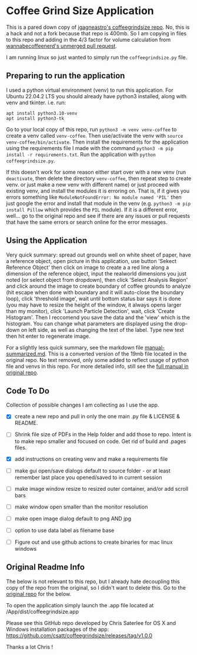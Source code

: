 # Coffee Grind Size Application

This is a pared down copy of [jgagneastro's coffeegrindsize repo](https://github.com/jgagneastro/coffeegrindsize). No, this is a hack and not a fork because that repo is 400mb. So I am copying in files to this repo and adding in the 4/3 factor for volume calculation from [wannabecoffeenerd's unmerged pull request](https://github.com/jgagneastro/coffeegrindsize/pull/11).

I am running linux so just wanted to simply run the `coffeegrindsize.py` file.


## Preparing to run the application

I used a python virtual environment (venv) to run this application. For Ubuntu 22.04.2 LTS you should already have python3 installed, along with venv and tkinter. i.e. run:

```
apt install python3.10-venv
apt install python3-tk
```

Go to your local copy of this repo, run `python3 -m venv venv-coffee` to create a venv called `venv-coffee`. Then use/activate the venv with `source venv-coffee/bin/activate`. Then install the requirements for the application using the requirements file I made with the command `python3 -m pip install -r requirements.txt`. Run the application with `python coffeegrindsize.py`.

If this doesn't work for some reason either start over with a new venv (run `deactivate`, then delete the directory `venv-coffee`, then repeat step to create venv. or just make a new venv with different name) or just proceed with existing venv, and install the modules it is erroring on. That is, if it gives you errors something like `ModuleNotFoundError: No module named 'PIL'` then just google the error and install that module in the venv (e.g. `python3 -m pip install Pillow` which provides the `PIL` module). If it is a different error, well... go to the original repo and see if there are any issues or pull requests that have the same errors or search online for the error messages.

## Using the Application 

Very quick summary: spread out grounds well on white sheet of paper, have a reference object, open picture in this application, use button 'Sekect Reference Object' then click on image to create a a red line along a dimension of the reference object, input the realworld dimensions you just noted (or select object from dropdown), then click 'Select Analysis Region' and click around the image to create boundary of coffee grounds to analyze (hit escape when done with boundary and it will auto-close the boundary loop), click 'threshold image', wait until bottom status bar says it is done (you may have to resize the height of the window, it always opens larger than my monitor), click 'Launch Particle Detection', wait, click 'Create Histogram'. Then I reccomend you save the data and the 'view' which is the histogram. You can change what parameters are displayed using the drop-down on left side, as well as changing the text of the label. Type new text then hit enter to regenerate image.

For a slightly less quick summary, see the markdown file [manual-summarized.md](manual-summarized.md). This is a converted version of the 19mb file located in the original repo. No text removed, only some added to reflect usage of python file and venvs in this repo. For more detailed info, still see the [full manual in original repo](https://github.com/jgagneastro/coffeegrindsize/blob/22661ebd21831dba4cf32bfc6ba59fe3d49f879c/Help/coffee_grind_size_manual.pdf).

## Code To Do

Collection of possible changes I am collecting as I use the app.

- [x] create a new repo and pull in only the one main .py file & LICENSE & README. 
- [ ] Shrink file size of PDFs in the Help folder and add those to repo. Intent is to make repo smaller and focused on code. Get rid of build and .pages files.
- [x] add instructions on creating venv and make a requirements file
- [ ] make gui open/save dialogs default to source folder - or at least remember last place you opened/saved to in current session
- [ ] make image window resize to resized outer container, and/or add scroll bars
- [ ] make window open smaller than the monitor resolution
- [ ] make open image dialog default to png AND jpg
- [ ] option to use data label as filename base
- [ ] Figure out and use github actions to create binaries for mac linux windows


## Original Readme Info

The below is not relevant to this repo, but I already hate decoupling this copy of the repo from the original, so I didn't want to delete this. Go to the [original repo](https://github.com/jgagneastro/coffeegrindsize) for the below.

To open the application simply launch the .app file located at /App/dist/coffeegrindsize.app

Please see this GitHub repo developed by Chris Saterlee for OS X and Windows installation packages of the app:
https://github.com/csatt/coffeegrindsize/releases/tag/v1.0.0

Thanks a lot Chris !
